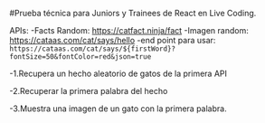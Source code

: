 #Prueba técnica para Juniors y Trainees de React en Live Coding.

APIs:
-Facts Random: https://catfact.ninja/fact
-Imagen random: https://cataas.com/cat/says/hello
-end point para usar: `https://cataas.com/cat/says/${firstWord}?fontSize=50&fontColor=red&json=true`

-1.Recupera un hecho aleatorio de gatos de la primera API

-2.Recuperar la primera palabra del hecho

-3.Muestra una imagen de un gato con la primera palabra.